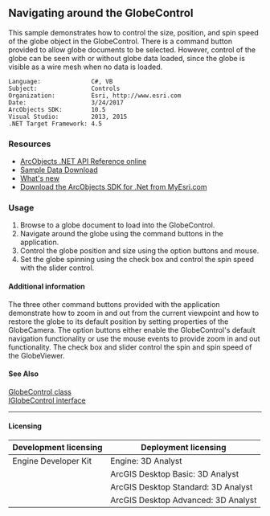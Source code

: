 ## Navigating around the GlobeControl

  <div xmlns="http://www.w3.org/1999/xhtml" xmlns:my="http://schemas.microsoft.com/office/infopath/2003/myXSD/2006-02-10T23:25:53">This sample demonstrates how to control the size, position, and spin speed of the globe object in the GlobeControl. There is a command button provided to allow globe documents to be selected. However, control of the globe can be seen with or without globe data loaded, since the globe is visible as a wire mesh when no data is loaded. </div>  


<!-- TODO: Fill this section below with metadata about this sample-->
```
Language:              C#, VB
Subject:               Controls
Organization:          Esri, http://www.esri.com
Date:                  3/24/2017
ArcObjects SDK:        10.5
Visual Studio:         2013, 2015
.NET Target Framework: 4.5
```

### Resources

* [ArcObjects .NET API Reference online](http://desktop.arcgis.com/en/arcobjects/latest/net/webframe.htm)  
* [Sample Data Download](../../releases)  
* [What's new](http://desktop.arcgis.com/en/arcobjects/latest/net/webframe.htm#05247c04-bfd9-4e36-ae09-bc6e833c3b14.htm)  
* [Download the ArcObjects SDK for .Net from MyEsri.com](https://my.esri.com/)  

### Usage
1. Browse to a globe document to load into the GlobeControl.   
1. Navigate around the globe using the command buttons in the application.   
1. Control the globe position and size using the option buttons and mouse.   
1. Set the globe spinning using the check box and control the spin speed with the slider control.    





#### Additional information  
<div xmlns="http://www.w3.org/1999/xhtml" xmlns:my="http://schemas.microsoft.com/office/infopath/2003/myXSD/2006-02-10T23:25:53">The three other command buttons provided with the application demonstrate how to zoom in and out from the current viewpoint and how to restore the globe to its default position by setting properties of the GlobeCamera. The option buttons either enable the GlobeControl's default navigation functionality or use the mouse events to provide zoom in and out functionality. The check box and slider control the spin and spin speed of the GlobeViewer. </div>  


#### See Also  
[GlobeControl class](http://desktop.arcgis.com/search/?q=GlobeControl%20class&p=0&language=en&product=arcobjects-sdk-dotnet&version=&n=15&collection=help)  
[IGlobeControl interface](http://desktop.arcgis.com/search/?q=IGlobeControl%20interface&p=0&language=en&product=arcobjects-sdk-dotnet&version=&n=15&collection=help)  


---------------------------------

#### Licensing  
| Development licensing | Deployment licensing | 
| ------------- | ------------- | 
| Engine Developer Kit | Engine: 3D Analyst |  
|  | ArcGIS Desktop Basic: 3D Analyst |  
|  | ArcGIS Desktop Standard: 3D Analyst |  
|  | ArcGIS Desktop Advanced: 3D Analyst |  


